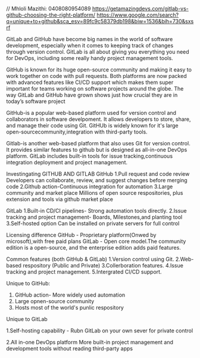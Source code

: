 // Mhloli Mazithi: 0408080954089
https://getamazingdevs.com/gitlab-vs-github-choosing-the-right-platform/
https://www.google.com/search?q=unique+to+github&sca_esv=89fc9c58379db198&biw=1536&bih=730&sxsrf





GitLab and GitHub have become big names in the world of software development, especially when it comes to keeping track of changes through version control.
GitLab is all about giving you everything you need for DevOps, including some really handy project management tools.



GitHub is known for its huge open-source community and making it easy to work together on code with pull requests. 
Both platforms are now packed with advanced features like CI/CD support which makes them super important for teams working on software projects around the globe.
The way GitLab and GitHub have grown shows just how crucial they are in today’s software project



GitHub-is a popular web-based platform used for version control and collaborators in software develpoment.
It allows developers to store, share, and manage their code using Git.
GitHUb is widely known for it's large open-sourcecommunity,integration with third-party tools.

Gitlab-is another web-based platform that also uses Git for version control.
It provides similar features to github but is designed as all-in-one DevOps platform.
GitLab includes built-in tools for issue tracking,continuous integration deployment and project management.

Investingating GITHUB AND GITLAB
GitHub
1.Pull request and code review
Developers can collaborate, review, and suggest changes before merging code
2.Github action-Continuous integration for automation
3.Large community and market place
Millions of open source respositories, plus extension and tools via github market place

GitLab
1.Built-in CD/CI pipelines- Strong automation tools directly.
2.Issue tracking and project management- Boards, Milestones,and planting tool
3.Self-hosted option
Can be installed on private servers for full control

Licensing difference
GitHub - Proprietary platform(Onwed by microsoft),with free paid plans
GitLab - Open core model.The community edition is a open-source, and the enterprise edition adds paid features.


Common features (both GitHub & GitLab)
1.Version control using Git.
2.Web-based respository (Public and Private)
3.Collerboration features.
4.Issue tracking and project management.
5.Intergrated CI/CD support.

Unique to GitHub:
1. GitHub action- More widely used automation
2. Large opnen-source community
3. Hosts most of the world's punlic respository

Unique to GitLab

1.Self-hosting capability - Rubn GitLab on your own sever for private control

2.All in-one DevOps platform
More built-in project management and development tools without reading third-party apps


